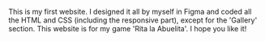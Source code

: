 This is my first website. I designed it all by myself in Figma and coded all the HTML and CSS (including the responsive part), except for the 'Gallery' section. This website is for my game 'Rita la Abuelita'. I hope you like it!
